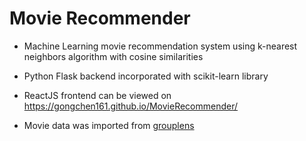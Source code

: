 # Movie Recommender

* Machine Learning movie recommendation system using k-nearest neighbors algorithm with cosine similarities
* Python Flask backend incorporated with scikit-learn library
* ReactJS frontend can be viewed on https://gongchen161.github.io/MovieRecommender/

* Movie data was imported from [grouplens](http://files.grouplens.org/datasets/movielens/ml-latest-small-README.html)